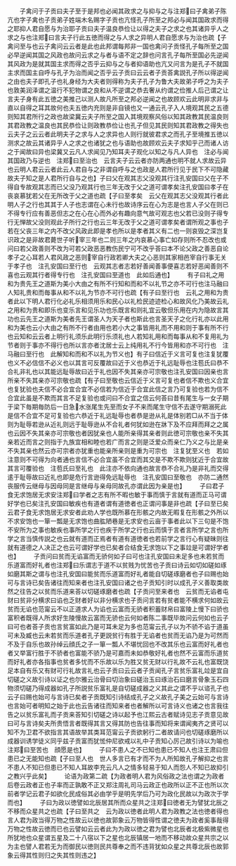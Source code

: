 <!-- { "loadSidebar": true } -->
　　子禽问于子贡曰夫子至于是邦也必闻其政求之与抑与之与注郑曰子禽弟子陈亢也字子禽也子贡弟子姓端木名赐字子贡也亢怪孔子所至之邦必与闻其国政求而得之耶抑人君自愿与为治耶子贡曰夫子温良恭俭让以得之夫子之求之也其诸异乎人之求之与也注郑曰言夫子行此五徳而得之与人求之异明人君自愿求与为治也疏【子禽问至与也云子禽问云云者是此也此邦谓每邦非一国也禽问子贡怪孔子每所至之国必早逆闻其国之风政也故问云求之与者与语不定之辞也问言孔子每所至国必先逆闻其风政为是就其国主求而得之否乎云抑与之与者抑语助也亢又问言为是孔子不就国主求而国主自呼与孔子为治而闻之否乎云子贡曰云云者子贡荅禽説孔子所以得逆闻之由也夫子即孔子也礼身经为大夫者则得称为夫子孔子为鲁大夫故弟子呼之为夫子也敦美润泽谓之温行不犯物谓之良和从不逆谓之恭去奢从约谓之俭推人后己谓之让言夫子身有此五徳之美推己以测人故凡所至之邦必逆闻之也故顾欢云此明非求非与直以自得之耳其故何也夫五徳内充则是非自镜也又一通云孔子入人境观其民之五德则知其君所行之政也故梁冀云夫子所至之国入其境观察风俗以知其政教其民温良则其君政教之温良也其民恭俭让则政教恭俭让也孔子但见其民则知其君政教之得失也云夫子之云云者此明夫子之求与人之求异也人则行就彼君求之而孔子至境推五徳以测求之故云其诸异乎人之求之也诸犹之也与语助也故顾欢云夫子求知乎己而诸人访之于闻故曰异也梁冀又云凡人求闻见乃知耳夫子观化以知之与凡人异也　注必与闻其国政乃与逆也　注郑曰至治也　云言夫子云云者亦防两通也明不就人求故云异也云明人君云云者此云人君自与之非谓自呼与之也政是人君所行见于民下不可隐藏故夫子知之是人君所行自与之也】子曰父在观其志父没观其行注孔安国曰父在子不得自专故观其志而已父没乃观其行也三年无改于父之道可谓孝矣注孔安国曰孝子在丧哀慕犹若父在无所改于父之道也疏【子曰至孝矣　云父在观其志父没观其行者此明人子之行也其其于人子也志谓在心未行也故诗序云在心为志是也言人子父在则已不得专行应有善恶但志之在心在心而外必有趣向意气故可观志也父若已没则子得专行无惮故父没则观此子所行之行也云三年无改于父之道可谓孝矣者谓所观之事也子若在父丧三年之内不改父风政此即是孝也所以是孝者其义有二也一则哀毁之深岂复识政之是非故君薨世子听宰三年也二则三年之内哀慕心事亡如存则所不忍改也或问曰若父政善则不改为可若父政恶恶教伤民宁可不改乎荅曰本不论父政之善恶自论孝子之心耳若人君风政之恶则宰自行政若卿大夫之心恶则其家相邑宰自行事无关于孝子也　注孔安国曰至行也　云观其志者志若好善闻善事便喜志若好恶闻善则不喜也云观其行者得专行也　注孔安国曰至道也　此如后通也】
　　有子曰礼之用和为贵先王之道斯为美小大由之有所不行知和而和不以礼节之亦不可行也注马融曰人知礼贵和而毎事从和不以礼为节亦不可行也疏【有子曰至行也　云礼之用和为贵者此以下明人君行化必礼乐相须用乐和民心以礼检民迹迹检心和故风化乃美故云礼之用和为贵和即乐也变乐言和见乐功也乐既言和则礼宜云敬但乐用在内为隐故言其功也云先王之道斯为美者先王谓圣人为天子者也斯此也言圣天子之化行礼亦以此用和为美也云小大由之有所不行者由用也若小大之事皆用礼而不用和则于事有所不行也云知和云云者上明行礼须乐此明行乐须礼也人若知礼用和而每事从和不复用礼为节者则于事亦不得行也所以言亦者沈居士云上纯用礼不行今皆用和亦不可行也　注马融曰至行也　此解知和而和不以礼为节义也】有子曰信近于义言可复也注复犹覆也义不必信信不必义也以其言可反覆故曰近于义也恭近于礼远耻辱也注苞氏曰恭不合礼非礼也以其能远耻辱故曰近于礼也因不失其亲亦可宗敬也注孔安国曰因亲也言所亲不失其亲亦可宗敬也疏【有子曰至敬也云信近于义言可复也者信不欺也义合宜也复犹验也夫信不必合宜合宜不必信若为信近于合宜此信之言乃可复验也若为信不合宜此虽是不欺而其言不足复验也或问曰不合宜之信云何荅曰昔有尾生与一女子期于梁下毎期毎防后一日急水涨尾生先至而女子不来而尾生守信不去遂守期溺死此是信不合宜不足可复验也六恭近于礼远耻辱也者恭是逊从礼是体别若□从不当于体则为耻辱若逊从近礼则远于耻辱逊从不合礼者何犹如逊在牀下及不应拜而拜之之属也云因不失其亲亦可宗敬也者因犹亲也人能所亲得其亲者则此徳可宗敬也亲不失其亲若近而言之则指于九族宜相和睦也若广而言之则是泛爱众而亲仁乃义之与比是亲不失其亲也然云亦可宗者亦犹重也能亲所亲则是重为可宗也　注复犹至义也　若如注意则不可得为向者通也言信不必合宜虽不合宜而其交是不欺不欺则犹近于合宜故其言可覆验也　注苞氏曰至礼也　此注亦不依向通也故言恭不合礼乃是非礼而交得逺于耻辱故曰近礼也即是危行言逊得免远耻辱也　注孔安国曰至敬也　亦防二通然丧服传云继母与因母同是言继母与亲母同故孔亦谓此因为亲是也】
　　子曰君子食无求饱居无求安注郑曰学者之志有所不暇也敏于事而慎于言就有道而正马可谓好学也已矣注孔安国曰敏疾也有道者谓有道徳者也正谓问事是非也疏【子曰至已矣　云君子食无求饱居无求安者此劝人学也既所慕在形骸之内故无暇复在形骸之外所以不求安饱也一箪一瓢是无求饱也曲肱陋巷是无求安也云亩于事者此以下三句是不饱不安所为之事也敏疾也事所学之行也疾于所学之行也云而慎于言者言所学之言也所学之言当慎传説之也云就有道而正焉者有道有道徳者也若前学之言行心有疑昧则往就有道德之人决正之也云可谓好学也已矣者合结食无求饱以下之事竝是可谓好学者也】
　　子贡问曰贫而无谄富而无骄何如子曰可也注孔安国曰未足多也未若贫而乐道富而好礼者也注郑曰乐谓志于道不以贫贱为忧苦也子贡曰诗云如切如磋如琢如磨其斯之谓与也注孔安国曰能贫而乐道富而好礼者能自切磋琢磨者也子曰赐也始可与言诗已矣告诸往而知来者也注孔安国曰诸之也子贡知引时以成孔子义善取类故然之往告之以贫而乐道来荅以切磋琢磨者也疏【子贡问至来者也　云贫而无谄者屯财曰贫非分横求曰谄也乏财者好以非分横求也子贡问言若有贫者能不横求何如故云贫而无谄也范甯云不以正道求人为谄也云富而无骄者积蓄财帛曰富陵上慢下曰骄也富积者既得人所求好生陵慢故云富而无骄也云何如者陈二事既毕故问云何如也云子曰可也者荅子贡也言贫富如此乃是可耳未足为多也范甯云孔子以为不骄不谄于道虽可未及臧也云未若贫而乐道者孔子更説贫行有胜于无谄者也贫而无谄乃是为可然而不及于自乐也故孙绰云顔氏之子一箪一瓢人不堪忧回也不改其乐也云富而好礼者也者又举富行胜于不骄者也富能不骄乃是可嘉而未如恭敬好礼者也然不云富而乐道贫而好礼者亦各指事也贫者多忧而不乐故以乐为胜又贫无财以行礼故不云礼也富既饶足本自有乐又有财可行礼故言礼也云子贡曰云云者子贡闻孔子言贫乐富礼竝是宜自切磋之义故引诗以证之也尔雅云治骨曰切治象曰磋治玉曰琢治石曰磨言骨象玉石四物须切磋乃得成器如孔子所説贫乐富礼是自切磋成器之义其此之谓不乎以谘孔子也云子曰赐也始可与言诗已矣者子贡既知引诗结成孔子之义故孔子美之云始可与言诗也言始可者明知之始于此也云告诸往而知来者也者解所以可言诗义也诸之也言我往告之以贫乐富礼而子贡来荅知引切磋之诗以起予也江熙云古者赋诗见志子贡意见故曰可与言诗矣夫所贵悟言者既得其言又得其防也告往事而知将来谓闻夷齐之贤可以知不为卫君不欲指言其语故举其类耳范甯云子贡欲躬行二者故请问也切磋琢磨所以成器训诱学徒义同乎兹子贡富而犹恡仲尼欲戒以礼中子贡知心厉己故引诗以为喻也　注郑曰至苦也　顔愿是也】
　　子曰不患人之不已知也患已不知人也注王肃曰但患已之无能知也疏【子曰至人也　世人多言已有才而不为人所知故孔子解抑之也言不患人不知已但患已不知人耳故李充云凡人之情多轻易于知人而怨人不知已故抑引之教兴乎此矣】
　　论语为政第二疏【为政者明人君为风俗政之法也谓之为政者后卷云政者正也子率而正孰敢不正又郑注周礼司马云政正也政所以正不正也所以次前者学记云君子如欲化民成俗其必由学乎是明先学后乃可为政化民故以为政次于学而也】
　　子曰为政以徳譬如北辰居其所而众星共之注郑曰徳者无为譬犹北辰之不移而众星共之也疏【子曰至共之　云为政以徳者此明人君为政教之法也徳者得也言人君为政当得万物之性故云以徳也故郭象云万物皆得性谓之徳夫为政者奚事哉得万物之性故云徳而已也云譬如云云者此为为政以徳之君为譬也北辰者北极紫微星也所犹地也众星谓五星及二十八宿以下之星也北辰镇居一地而不移动故众星共宗之以为主也譬人君若无为而御民以徳则民共尊奉之而不违背犹如众星之共尊北辰也故郭象云得其性则归之失其性则违之】
